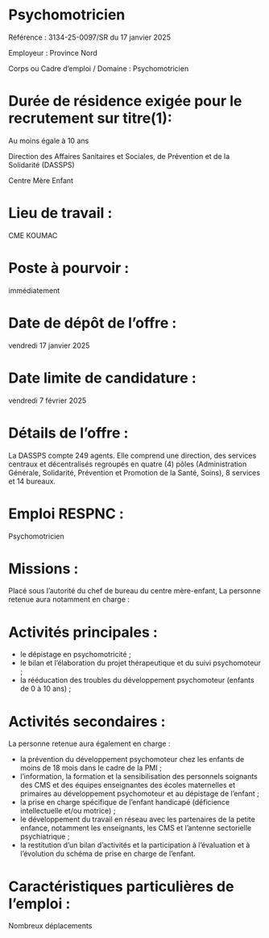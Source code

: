 # Psychomotricien

Référence : 3134-25-0097/SR du 17 janvier 2025

Employeur : Province Nord

Corps ou Cadre d’emploi / Domaine : Psychomotricien

# Durée de résidence exigée pour le recrutement sur titre(1):

Au moins égale à 10 ans

Direction des Affaires Sanitaires et Sociales, de Prévention et de la Solidarité (DASSPS)

Centre Mère Enfant

# Lieu de travail :

CME KOUMAC

# Poste à pourvoir :

immédiatement

# Date de dépôt de l’offre :

vendredi 17 janvier 2025

# Date limite de candidature :

vendredi 7 février 2025

# Détails de l’offre :

La DASSPS compte 249 agents. Elle comprend une direction, des services centraux et décentralisés regroupés en quatre (4) pôles (Administration Générale, Solidarité, Prévention et Promotion de la Santé, Soins), 8 services et 14 bureaux.

# Emploi RESPNC :

Psychomotricien

# Missions :

Placé sous l’autorité du chef de bureau du centre mère-enfant, La personne retenue aura notamment en charge :

# Activités principales :

- le dépistage en psychomotricité ;
- le bilan et l’élaboration du projet thérapeutique et du suivi psychomoteur ;
- la rééducation des troubles du développement psychomoteur (enfants de 0 à 10 ans) ;

# Activités secondaires :

La personne retenue aura également en charge :

- la prévention du développement psychomoteur chez les enfants de moins de 18 mois dans le cadre de la PMI ;
- l’information, la formation et la sensibilisation des personnels soignants des CMS et des équipes enseignantes des écoles maternelles et primaires au développement psychomoteur et au dépistage de l’enfant ;
- la prise en charge spécifique de l’enfant handicapé (déficience intellectuelle et/ou motrice) ;
- le développement du travail en réseau avec les partenaires de la petite enfance, notamment les enseignants, les CMS et l’antenne sectorielle psychiatrique ;
- la restitution d’un bilan d’activités et la participation à l’évaluation et à l’évolution du schéma de prise en charge de l’enfant.

# Caractéristiques particulières de l’emploi :

Nombreux déplacements